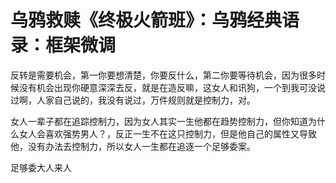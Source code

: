 # 乌鸦救赎《终极火箭班》：乌鸦经典语录：框架微调

反转是需要机会，第一你要想清楚，你要反什么，第二你要等待机会，因为很多时候没有机会出现你硬意深深去反，就是在造反嘛，这女人和讯狗，一个到我可没说过啊，人家自己说的，我没有说过，万件规则就是控制力，对。

女人一辈子都在追踪控制力，因为女人其实一生他都在趋势控制力，但你知道为什么女人会喜欢强势男人？，反正一生不在这只控制力，但是他自己的属性又导致他，没有办法去控制力，所以女人一生都在追逐一个足够委案。

足够委大人来人